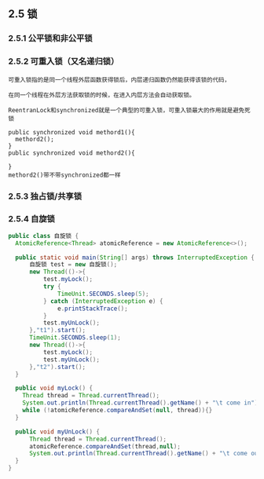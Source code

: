 

## 2.5 锁 

### 2.5.1 公平锁和非公平锁

### 2.5.2 可重入锁（又名递归锁）
    
    可重入锁指的是同一个线程外层函数获得锁后，内层递归函数仍然能获得该锁的代码，
    
    在同一个线程在外层方法获取锁的时候，在进入内层方法会自动获取锁。

    ReentranLock和synchronized就是一个典型的可重入锁，可重入锁最大的作用就是避免死锁
    
    public synchronized void methord1(){
      methord2();
    }
    public synchronized void methord2(){
      
    }
    methord2()带不带synchronized都一样
### 2.5.3 独占锁/共享锁

### 2.5.4 自旋锁
```java
public class 自旋锁 {
  AtomicReference<Thread> atomicReference = new AtomicReference<>();

  public static void main(String[] args) throws InterruptedException {
      自旋锁 test = new 自旋锁();
      new Thread(()->{
          test.myLock();
          try {
              TimeUnit.SECONDS.sleep(5);
          } catch (InterruptedException e) {
              e.printStackTrace();
          }
          test.myUnLock();
      },"t1").start();
      TimeUnit.SECONDS.sleep(1);
      new Thread(()->{
          test.myLock();
          test.myUnLock();
      },"t2").start();
  }

  public void myLock() {
    Thread thread = Thread.currentThread();
    System.out.println(Thread.currentThread().getName() + "\t come in");
    while (!atomicReference.compareAndSet(null, thread)){}
  }

  public void myUnLock() {
      Thread thread = Thread.currentThread();
      atomicReference.compareAndSet(thread,null);
      System.out.println(Thread.currentThread().getName() + "\t come out");
  }
}
```


